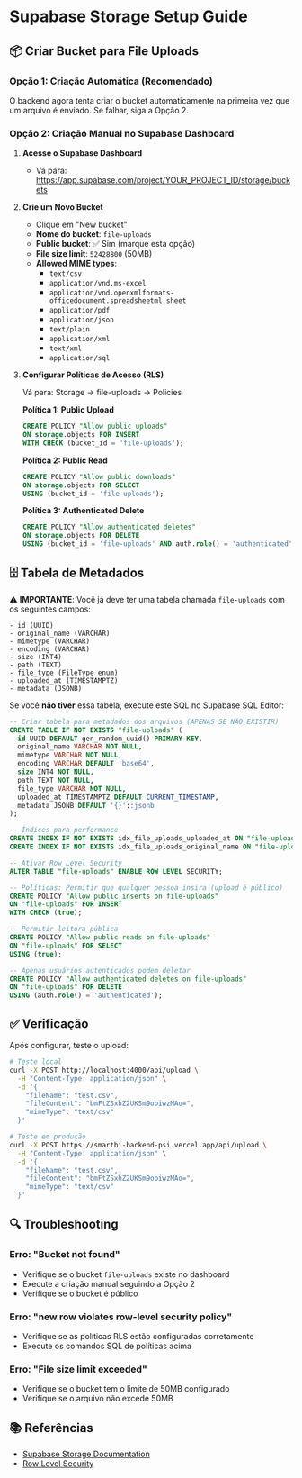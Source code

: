 # Supabase Storage Setup Guide

## 📦 Criar Bucket para File Uploads

### Opção 1: Criação Automática (Recomendado)
O backend agora tenta criar o bucket automaticamente na primeira vez que um arquivo é enviado. Se falhar, siga a Opção 2.

### Opção 2: Criação Manual no Supabase Dashboard

1. **Acesse o Supabase Dashboard**
   - Vá para: https://app.supabase.com/project/YOUR_PROJECT_ID/storage/buckets
   
2. **Crie um Novo Bucket**
   - Clique em "New bucket"
   - **Nome do bucket**: `file-uploads`
   - **Public bucket**: ✅ Sim (marque esta opção)
   - **File size limit**: `52428800` (50MB)
   - **Allowed MIME types**: 
     - `text/csv`
     - `application/vnd.ms-excel`
     - `application/vnd.openxmlformats-officedocument.spreadsheetml.sheet`
     - `application/pdf`
     - `application/json`
     - `text/plain`
     - `application/xml`
     - `text/xml`
     - `application/sql`

3. **Configurar Políticas de Acesso (RLS)**
   
   Vá para: Storage → file-uploads → Policies
   
   **Política 1: Public Upload**
   ```sql
   CREATE POLICY "Allow public uploads"
   ON storage.objects FOR INSERT
   WITH CHECK (bucket_id = 'file-uploads');
   ```
   
   **Política 2: Public Read**
   ```sql
   CREATE POLICY "Allow public downloads"
   ON storage.objects FOR SELECT
   USING (bucket_id = 'file-uploads');
   ```
   
   **Política 3: Authenticated Delete**
   ```sql
   CREATE POLICY "Allow authenticated deletes"
   ON storage.objects FOR DELETE
   USING (bucket_id = 'file-uploads' AND auth.role() = 'authenticated');
   ```

## 🗄️ Tabela de Metadados

⚠️ **IMPORTANTE**: Você já deve ter uma tabela chamada `file-uploads` com os seguintes campos:

```
- id (UUID)
- original_name (VARCHAR)
- mimetype (VARCHAR)
- encoding (VARCHAR)
- size (INT4)
- path (TEXT)
- file_type (FileType enum)
- uploaded_at (TIMESTAMPTZ)
- metadata (JSONB)
```

Se você **não tiver** essa tabela, execute este SQL no Supabase SQL Editor:

```sql
-- Criar tabela para metadados dos arquivos (APENAS SE NÃO EXISTIR)
CREATE TABLE IF NOT EXISTS "file-uploads" (
  id UUID DEFAULT gen_random_uuid() PRIMARY KEY,
  original_name VARCHAR NOT NULL,
  mimetype VARCHAR NOT NULL,
  encoding VARCHAR DEFAULT 'base64',
  size INT4 NOT NULL,
  path TEXT NOT NULL,
  file_type VARCHAR NOT NULL,
  uploaded_at TIMESTAMPTZ DEFAULT CURRENT_TIMESTAMP,
  metadata JSONB DEFAULT '{}'::jsonb
);

-- Índices para performance
CREATE INDEX IF NOT EXISTS idx_file_uploads_uploaded_at ON "file-uploads"(uploaded_at DESC);
CREATE INDEX IF NOT EXISTS idx_file_uploads_original_name ON "file-uploads"(original_name);

-- Ativar Row Level Security
ALTER TABLE "file-uploads" ENABLE ROW LEVEL SECURITY;

-- Políticas: Permitir que qualquer pessoa insira (upload é público)
CREATE POLICY "Allow public inserts on file-uploads"
ON "file-uploads" FOR INSERT
WITH CHECK (true);

-- Permitir leitura pública
CREATE POLICY "Allow public reads on file-uploads"
ON "file-uploads" FOR SELECT
USING (true);

-- Apenas usuários autenticados podem deletar
CREATE POLICY "Allow authenticated deletes on file-uploads"
ON "file-uploads" FOR DELETE
USING (auth.role() = 'authenticated');
```

## ✅ Verificação

Após configurar, teste o upload:

```bash
# Teste local
curl -X POST http://localhost:4000/api/upload \
  -H "Content-Type: application/json" \
  -d '{
    "fileName": "test.csv",
    "fileContent": "bmFtZSxhZ2UKSm9obiwzMAo=",
    "mimeType": "text/csv"
  }'

# Teste em produção
curl -X POST https://smartbi-backend-psi.vercel.app/api/upload \
  -H "Content-Type: application/json" \
  -d '{
    "fileName": "test.csv",
    "fileContent": "bmFtZSxhZ2UKSm9obiwzMAo=",
    "mimeType": "text/csv"
  }'
```

## 🔍 Troubleshooting

### Erro: "Bucket not found"
- Verifique se o bucket `file-uploads` existe no dashboard
- Execute a criação manual seguindo a Opção 2
- Verifique se o bucket é público

### Erro: "new row violates row-level security policy"
- Verifique se as políticas RLS estão configuradas corretamente
- Execute os comandos SQL de políticas acima

### Erro: "File size limit exceeded"
- Verifique se o bucket tem o limite de 50MB configurado
- Verifique se o arquivo não excede 50MB

## 📚 Referências

- [Supabase Storage Documentation](https://supabase.com/docs/guides/storage)
- [Row Level Security](https://supabase.com/docs/guides/auth/row-level-security)
